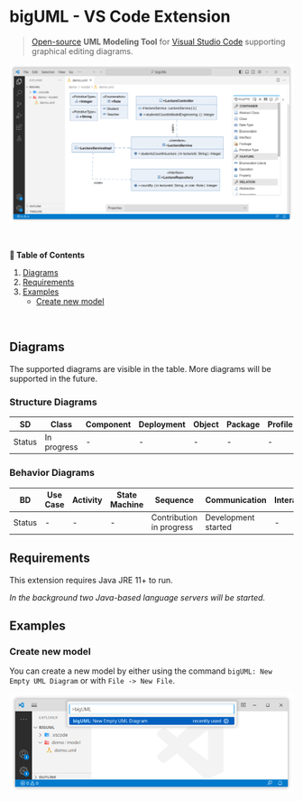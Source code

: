 # bigUML - VS Code Extension

<!-- DESCRIPTION -->

> [Open-source](https://github.com/borkdominik/bigUML) **UML Modeling Tool** for [Visual Studio Code](https://code.visualstudio.com/) supporting graphical editing diagrams.

<p align="center">
  <img src="./resources/biguml-vscode.png" alt="Demo" width="800" />
</p>

<br />

**📖 Table of Contents**

1. [Diagrams](#diagrams)
2. [Requirements](#requirements)
3. [Examples](#examples)
    - [Create new model](#create-new-model)

<br />

## Diagrams

The supported diagrams are visible in the table. More diagrams will be supported in the future.

### Structure Diagrams

| SD     | Class       | Component | Deployment | Object | Package | Profile | Composite |
| ------ | ----------- | --------- | ---------- | ------ | ------- | ------- | --------- |
| Status | In progress | -         | -          | -      | -       | -       | -         |

### Behavior Diagrams

| BD     | Use Case | Activity | State Machine | Sequence                 | Communication       | Interaction | Timing |
| ------ | -------- | -------- | ------------- | ------------------------ | ------------------- | ----------- | ------ |
| Status | -        | -        | -             | Contribution in progress | Development started | -           | -      |

## Requirements

This extension requires Java JRE 11+ to run.

_In the background two Java-based language servers will be started._

## Examples

### Create new model

You can create a new model by either using the command `bigUML: New Empty UML Diagram` or with `File -> New File`.

![New File Command](./resources/new-model-command.png)
